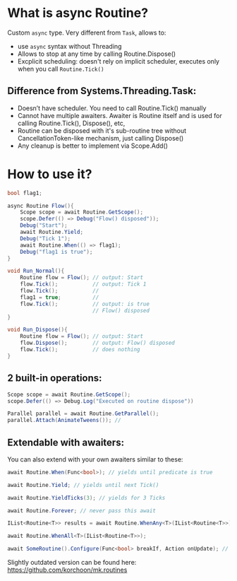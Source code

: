 # What is async Routine?

Custom `async` type. Very different from `Task`, allows to: 
- use `async` syntax without Threading
- Allows to stop at any time by calling Routine.Dispose()
- Excplicit scheduling: doesn't rely on implicit scheduler, executes only when you call `Routine.Tick()`

## Difference from Systems.Threading.Task:
- Doesn’t have scheduler. You need to call Routine.Tick() manually
- Cannot have multiple awaiters. Awaiter is Routine itself and is used for calling Routine.Tick(), Dispose(), etc,
- Routine can be disposed with it's sub-routine tree without CancellationToken-like mechanism, just calling Dispose()
- Any cleanup is better to implement via Scope.Add()  

# How to use it?

```csharp
bool flag1;

async Routine Flow(){
	Scope scope = await Routine.GetScope();
	scope.Defer(() => Debug("Flow() disposed"));
	Debug("Start");
	await Routine.Yield;
	Debug("Tick 1");
	await Routine.When(() => flag1);
	Debug("flag1 is true");
}

void Run_Normal(){
	Routine flow = Flow(); // output: Start
	flow.Tick();           // output: Tick 1
	flow.Tick();           // 
	flag1 = true;          // 
	flow.Tick();           // output: is true
	                       // Flow() disposed
}

void Run_Dispose(){
	Routine flow = Flow(); // output: Start
	flow.Dispose();        // output: Flow() disposed
	flow.Tick();           // does nothing
}
```

## 2 built-in operations:

```csharp
Scope scope = await Routine.GetScope();
scope.Defer(() => Debug.Log("Executed on routine dispose"))

Parallel parallel = await Routine.GetParallel();
parallel.Attach(AnimateTweens()); // 
```

## Extendable with awaiters:
You can also extend with your own awaiters similar to these:

```csharp
await Routine.When(Func<bool>); // yields until predicate is true

await Routine.Yield; // yields until next Tick()

await Routine.YieldTicks(3); // yields for 3 Ticks 

await Routine.Forever; // never pass this await

IList<Routine<T>> results = await Routine.WhenAny<T>(IList<Routine<T>>); 

await Routine.WhenAll<T>(IList<Routine<T>>);

await SomeRoutine().Configure(Func<bool> breakIf, Action onUpdate); // allows to wrap routine 
```


Slightly outdated version can be found here:  
https://github.com/korchoon/mk.routines